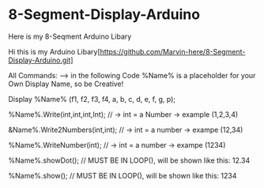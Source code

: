 # 8-Segment-Display-Arduino
Here is my 8-Seqment Arduino Libary

 Hi this is my Arduino Libary[https://github.com/Marvin-here/8-Segment-Display-Arduino.git]


All Commands:
--> in the following Code %Name% is a placeholder for your Own Display Name, so be Creative!

Display %Name% (f1, f2, f3, f4, a, b, c, d, e, f, g, p);

%Name%.Write(int,int,int,Int);                              // -> int = a Number  -> example (1,2,3,4)

&Name%.Write2Numbers(int,int);                              // -> int = a number  -> exampe (12,34)

%Name%.WriteNumber(int);                                    // -> int = a number  -> exampe (1234)

%Name%.showDot();                                           // MUST BE IN LOOP(),  will be shown like this: 12.34

%Name%.show();                                              // MUST BE IN LOOP(),  will be shown like this: 1234


